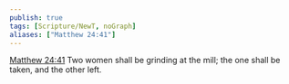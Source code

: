 ```yaml
---
publish: true
tags: [Scripture/NewT, noGraph]
aliases: ["Matthew 24:41"]
---
```

[Matthew 24:41](https://churchofjesuschrist.org/study/scriptures/nt/matt/24?lang=eng&id=p41#p41) Two women shall be grinding at the mill; the one shall be taken, and the other left.

